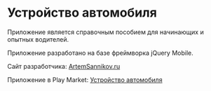 # Устройство автомобиля

Приложение является справочным пособием для начинающих и опытных водителей.

Приложение разработано на базе фреймворка jQuery Mobile.

Сайт разработчика: [ArtemSannikov.ru](http://artemsannikov.ru)

Приложение в Play Market: [Устройство автомобиля](https://play.google.com/store/apps/details?id=com.auto.start)